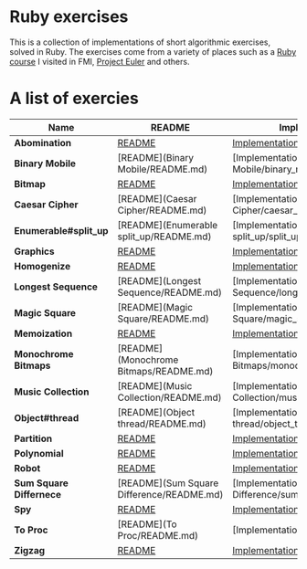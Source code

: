 # Ruby exercises

This is a collection of implementations of short algorithmic exercises, solved in Ruby. The exercises come from a variety of places such as a [Ruby course](http://fmi.ruby.bg/) I visited in FMI, [Project Euler](http://projecteuler.net/) and others.

# A list of exercies

Name  | README  | Implementation | Tests | Source
--- | --- | --- | --- | ---
**Abomination** | [README](Abomination/README.md) | [Implementation](Abomination/abomination.rb) | [Tests](spec/abomination_spec.rb) | [FMI](http://2012.fmi.ruby.bg/challenges/5)
**Binary Mobile** | [README](Binary Mobile/README.md) | [Implementation](Binary Mobile/binary_mobile.rb) | [Tests](spec/binary_mobile_spec.rb) | [FMI](http://2012.fmi.ruby.bg/challenges/3)
**Bitmap** | [README](Bitmap/README.md) | [Implementation](Bitmap/bitmap.rb) | [Tests](spec/bitmap_spec.rb) | [FMI](http://fmi.ruby.bg/challenges/7)
**Caesar Cipher** | [README](Caesar Cipher/README.md) | [Implementation](Caesar Cipher/caesar_cipher.rb) | [Tests](spec/caesar_cipher_spec.rb) | [FMI](http://2012.fmi.ruby.bg/challenges/2)
**Enumerable#split_up** | [README](Enumerable split_up/README.md) | [Implementation](Enumerable split_up/split_up.rb) | [Tests](spec/split_up_spec.rb) | [FMI](http://fmi.ruby.bg/challenges/5)
**Graphics** | [README](Graphics/README.md) | [Implementation](Graphics/graphics.rb) | [Tests](spec/graphics_spec.rb) | [FMI](http://fmi.ruby.bg/tasks/3)
**Homogenize** | [README](Homogenize/README.md) | [Implementation](Homogenize/homogenize.rb) | [Tests](spec/homogenize_spec.rb) | [FMI](http://fmi.ruby.bg/challenges/10)
**Longest Sequence** | [README](Longest Sequence/README.md) | [Implementation](Longest Sequence/longest_sequence.rb) | [Tests](spec/longest_sequence_spec.rb) | [FMI](http://fmi.ruby.bg/challenges/10)
**Magic Square** | [README](Magic Square/README.md) | [Implementation](Magic Square/magic_square.rb) | [Tests](spec/magic_square_spec.rb) | [FMI](http://2012.fmi.ruby.bg/challenges/1)
**Memoization** | [README](Memoization/README.md) | [Implementation](Memoization/memoization.rb) | [Tests](spec/memoization_spec.rb) | [FMI](http://fmi.ruby.bg/challenges/9)
**Monochrome Bitmaps** | [README](Monochrome Bitmaps/README.md) | [Implementation](Monochrome Bitmaps/monochrome_bitmaps.rb) | [Tests](spec/monochrome_bitmaps_spec.rb) | [FMI](http://2012.fmi.ruby.bg/challenges/4)
**Music Collection** | [README](Music Collection/README.md) | [Implementation](Music Collection/music_collection.rb) | [Tests](spec/music_collection_spec.rb) | [FMI](http://2012.fmi.ruby.bg/tasks/2)
**Object#thread** | [README](Object thread/README.md) | [Implementation](Object thread/object_thread.rb) | [Tests](spec/object_thread_spec.rb) | [FMI](http://fmi.ruby.bg/challenges/3)
**Partition** | [README](Partition/README.md) | [Implementation](Partition/partition.rb) | [Tests](spec/partition_spec.rb) | [FMI](http://fmi.ruby.bg/challenges/4)
**Polynomial** | [README](Polynomial/README.md) | [Implementation](Polynomial/polynomial.rb)| [Tests](spec/polynomial_spec.rb) | [FMI](http://fmi.ruby.bg/challenges/6)
**Robot** | [README](Robot/README.md) | [Implementation](Robot/robot.rb) | [Tests](spec/robot_spec.rb) | [FMI](http://2012.fmi.ruby.bg/challenges/6)
**Sum Square Differnece** | [README](Sum Square Difference/README.md) | [Implementation](Sum Square Difference/sum_square_difference.rb) | [Tests](spec/sum_square_difference_spec.rb) | [PE](http://projecteuler.net/problem=6)
**Spy** | [README](Spy/README.md) | [Implementation](Spy/spy.rb) | [Tests](spec/spy_spec.rb) | [FMI](http://fmi.ruby.bg/challenges/8)
**To Proc** | [README](To Proc/README.md) | [Implementation](To Proc/to_proc.rb) | [Tests](spec/to_proc_spec.rb) | [FMI](http://fmi.ruby.bg/challenges/11)
**Zigzag** | [README](Zigzag/README.md) | [Implementation](Zigzag/zigzag.rb) | [Tests](spec/zigzag_spec.rb) | [FMI](http://fmi.ruby.bg/challenges/1)
